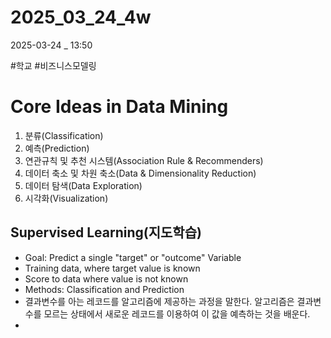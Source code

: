 
# 2025_03_24_4w

2025-03-24 _ 13:50

#학교 #비즈니스모델링 


# Core Ideas in Data Mining

1. 분류(Classification)
2. 예측(Prediction)
3. 연관규칙 및 추천 시스템(Association Rule & Recommenders)
4. 데이터 축소 및 차원 축소(Data & Dimensionality Reduction)
5. 데이터 탐색(Data Exploration)
6. 시각화(Visualization)

## Supervised Learning(지도학습)

- Goal: Predict a single "target" or "outcome" Variable
- Training data, where target value is known
- Score to data where value is not known
- Methods: Classification and Prediction
- 결과변수를 아는 레코드를 알고리즘에 제공하는 과정을 말한다. 알고리즘은 결과변수를 모르는 상태에서 새로운 레코드를 이용하여 이 값을 예측하는 것을 배운다.
- 